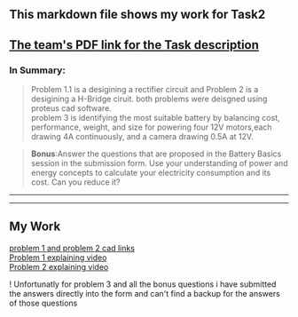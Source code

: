 ## This markdown file shows my work for **Task2**   

[The team's PDF link for the Task description](https://drive.google.com/file/d/12AK5k0PzpzjEDiXJAtH5FXASY9VW6SZ2/view)
---
### In Summary:
> Problem 1.1 is a desigining a rectifier circuit and Problem 2 is a desigining a H-Bridge ciruit. both problems were deisgned using proteus cad software.  
problem 3 is identifying the most suitable battery by balancing cost,
performance, weight, and size for powering four 12V motors,each drawing 4A continuously, and a camera drawing 0.5A at 12V.

>**Bonus**:Answer the questions that are proposed in the Battery Basics
session in the submission form. Use your understanding of power and energy concepts to
calculate your electricity consumption and its cost. Can you reduce
it?

---
---

## My Work

[problem 1 and problem 2 cad links](https://drive.google.com/file/d/1cihBeXr--aoIkBSfB_ATaQsMPKwMAMJQ/view?usp=drive_link)  
[Problem 1 explaining video](https://drive.google.com/file/d/1MGH5FDIGxiVrT0zrO1ywkQLF6m3sD0u2/view?usp=drive_link)  
[Problem 2 explaining video](https://drive.google.com/file/d/1wBScOb2WaGfg9Kb0tMvK4054G7Kf_J1U/view?usp=drive_link)


! Unfortunatly for problem 3 and all the bonus questions i have submitted the answers directly into the form and can't find a backup for the answers of those questions